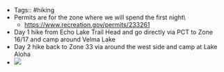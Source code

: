 - Tags:: #hiking
- Permits are for the zone where we will spend the first night\
    - https://www.recreation.gov/permits/233261
- Day 1 hike from Echo Lake Trail Head and go directly via PCT to Zone 16/17 and camp around Velma Lake 
- Day 2 hike back to Zone 33 via around the west side and camp at Lake Aloha
- ![](http://www.discoverechosummit.com/maps/desolation_wilderness.png)
